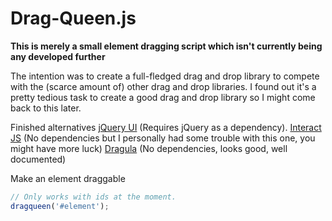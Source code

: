 # Drag-Queen.js
**This is merely a small element dragging script which isn't currently being any developed further**

The intention was to create a full-fledged drag and drop library to compete with the (scarce amount of) other drag and drop libraries.
I found out it's a pretty tedious task to create a good drag and drop library so I might come back to this later.

Finished alternatives
[jQuery UI](https://jqueryui.com/) (Requires jQuery as a dependency).
[Interact JS](http://interactjs.io/) (No dependencies but I personally had some trouble with this one, you might have more luck)
[Dragula](https://github.com/bevacqua/dragula) (No dependencies, looks good, well documented)

Make an element draggable
```javascript
// Only works with ids at the moment.
dragqueen('#element');
```

